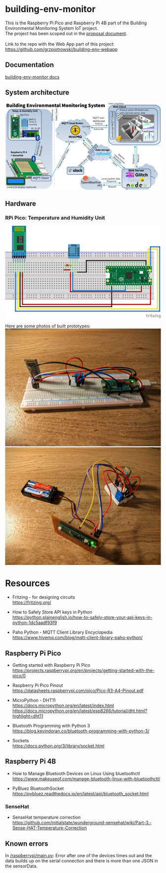# building-env-monitor

This is the Raspberry Pi Pico and Raspberry Pi 4B part of the Building Environmental Monitoring System IoT project. \
The project has been scoped out in the [proposal document](/proposal.md). \
\
Link to the repo with the Web App part of this project: \
https://github.com/grzpiotrowski/building-env-webapp


## Documentation

[building-env-monitor docs](/docs/index.md)

## System architecture
![BEMS System architecture](/docs/images/IoT_BEMS_ProjectGraphic_v2.jpg)


## Hardware
### RPi Pico: Temperature and Humidity Unit
![Pico Temperature and Humidity Unit](/docs/images/pico-temp-humidity-unit.jpg)

Here are some photos of built prototypes:
![Pico Temperature and Humidity Unit Photo](/docs/images/temp-humidity-unit-photo.jpg)
![Pico Temperature and Humidity Unit Battery Powered Photo](/docs/images/temp-humidity-unit-battery-powered-photo.jpg)

# Resources
* Fritzing - for designing circuits \
https://fritzing.org/

* How to Safely Store API keys in Python \
https://python.plainenglish.io/how-to-safely-store-your-api-keys-in-python-1dc5aadf93f9

* Paho Python - MQTT Client Library Encyclopedia \
https://www.hivemq.com/blog/mqtt-client-library-paho-python/

## Raspberry Pi Pico
* Getting started with Raspberry Pi Pico \
https://projects.raspberrypi.org/en/projects/getting-started-with-the-pico/0

* Raspberry Pi Pico Pinout \
https://datasheets.raspberrypi.com/pico/Pico-R3-A4-Pinout.pdf

* MicroPython - DHT11 \
https://docs.micropython.org/en/latest/index.html \
https://docs.micropython.org/en/latest/esp8266/tutorial/dht.html?highlight=dht11

* Bluetooth Programming with Python 3 \
https://blog.kevindoran.co/bluetooth-programming-with-python-3/

* Sockets \
https://docs.python.org/3/library/socket.html

## Raspberry Pi 4B
* How to Manage Bluetooth Devices on Linux Using bluetoothctl \
https://www.makeuseof.com/manage-bluetooth-linux-with-bluetoothctl/

* PyBluez BluetoothSocket \
https://pybluez.readthedocs.io/en/latest/api/bluetooth_socket.html

### SenseHat
* SenseHat temperature correction \
https://github.com/initialstate/wunderground-sensehat/wiki/Part-3.-Sense-HAT-Temperature-Correction


## Known errors
In [/raspberrypi/main.py](/raspberrypi/main.py): Error after one of the devices times out and the data builds up on the serial connection and there is more than one JSON in the sensorData.